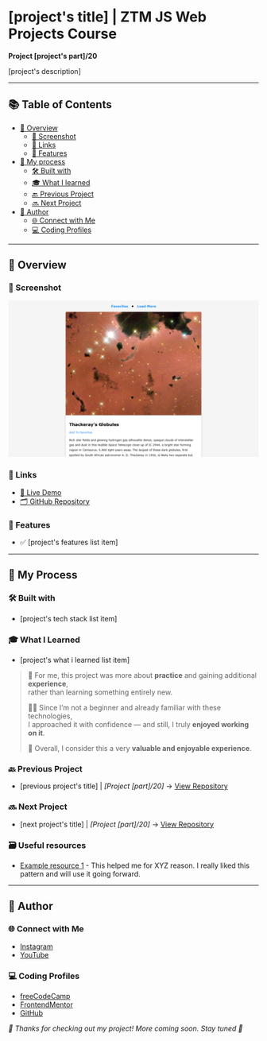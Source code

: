 # [project's title] | ZTM JS Web Projects Course

**Project [project's part]/20**

[project's description]

---

## 📚 Table of Contents

- [🔎 Overview](#-overview)
  - [📸 Screenshot](#-screenshot)
  - [🔗 Links](#-links)
  - [📌 Features](#-features)
- [🧠 My process](#-my-process)
  - [🛠️ Built with](#️-built-with)
  - [🎓 What I learned](#-what-i-learned)
  - [🔙 Previous Project](#-previous-project)
  - [🔜 Next Project](#-next-project)
- [👤 Author](#-author)
  - [🌐 Connect with Me](#-connect-with-me)
  - [💻 Coding Profiles](#-coding-profiles)

---

## 🔎 Overview

### 📸 Screenshot

![Live Preview Screenshot](./assets/screenshot.jpg)

### 🔗 Links

 - [🔴 Live Demo](https://dalascript.github.io/projects-title/)
 - [🗂️ GitHub Repository](https://github.com/DalaScript/projects-title)

### 📌 Features

 - ✅ [project's features list item]

---

## 🧠 My Process

### 🛠️ Built with

 - [project's tech stack list item]

### 🎓 What I Learned

 - [project's what i learned list item]

  > 🚀 For me, this project was more about **practice** and gaining additional **experience**,  
  > rather than learning something entirely new.  
  >  
  > 👨‍💻 Since I’m not a beginner and already familiar with these technologies,  
  > I approached it with confidence — and still, I truly **enjoyed working on it**.  
  >  
  > 🎯 Overall, I consider this a very **valuable and enjoyable experience**.

### 🔙 Previous Project

 - [previous project's title] | *[Project [part]/20]* → [View Repository](https://github.com/DalaScript/prev-projects-title)

### 🔜 Next Project

 - [next project's title] | *[Project [part]/20]* → [View Repository](https://github.com/DalaScript/next-projects-title)

### 🗃️ Useful resources

 - [Example resource 1](https://www.example.com) - This helped me for XYZ reason. I really liked this pattern and will use it going forward.

---

## 👤 Author

### 🌐 Connect with Me

 - [Instagram](https://www.instagram.com/DalaScript)
 - [YouTube](https://www.youtube.com/@DalaScript)

### 💻 Coding Profiles

 - [freeCodeCamp](https://www.freecodecamp.org/DalaScript)
 - [FrontendMentor](https://www.frontendmentor.io/profile/DalaScript)
 - [GitHub](https://github.com/DalaScript)

*🙌 Thanks for checking out my project! More coming soon. Stay tuned 🚀*